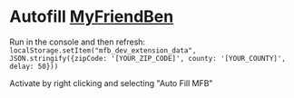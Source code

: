 # Autofill [MyFriendBen](https://screener.myfriendben.org/)


Run in the console and then refresh:
`localStorage.setItem("mfb_dev_extension_data", JSON.stringify({zipCode: '[YOUR_ZIP_CODE]', county: '[YOUR_COUNTY]', delay: 50}))`


Activate by right clicking and selecting "Auto Fill MFB"
